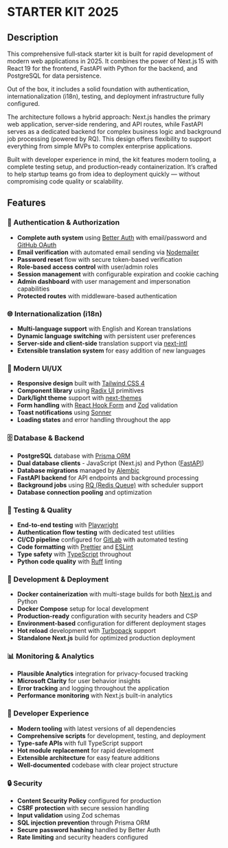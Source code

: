 # STARTER KIT 2025

## Description

This comprehensive full‑stack starter kit is built for rapid development of modern web applications in 2025. It combines the power of Next.js 15 with React 19 for the frontend, FastAPI with Python for the backend, and PostgreSQL for data persistence.

Out of the box, it includes a solid foundation with authentication, internationalization (i18n), testing, and deployment infrastructure fully configured.

The architecture follows a hybrid approach: Next.js handles the primary web application, server‑side rendering, and API routes, while FastAPI serves as a dedicated backend for complex business logic and background job processing (powered by RQ). This design offers flexibility to support everything from simple MVPs to complex enterprise applications.

Built with developer experience in mind, the kit features modern tooling, a complete testing setup, and production‑ready containerization. It’s crafted to help startup teams go from idea to deployment quickly — without compromising code quality or scalability.

## Features

### 🔐 Authentication & Authorization

- **Complete auth system** using [Better Auth](https://www.better-auth.com/) with email/password and [GitHub OAuth](https://docs.github.com/en/apps/oauth-apps)
- **Email verification** with automated email sending via [Nodemailer](https://nodemailer.com/)
- **Password reset** flow with secure token-based verification
- **Role-based access control** with user/admin roles
- **Session management** with configurable expiration and cookie caching
- **Admin dashboard** with user management and impersonation capabilities
- **Protected routes** with middleware-based authentication

### 🌐 Internationalization (i18n)

- **Multi-language support** with English and Korean translations
- **Dynamic language switching** with persistent user preferences
- **Server-side and client-side** translation support via [next-intl](https://next-intl-docs.vercel.app/)
- **Extensible translation system** for easy addition of new languages

### 🎨 Modern UI/UX

- **Responsive design** built with [Tailwind CSS 4](https://tailwindcss.com/)
- **Component library** using [Radix UI](https://www.radix-ui.com/) primitives
- **Dark/light theme** support with [next-themes](https://github.com/pacocoursey/next-themes)
- **Form handling** with [React Hook Form](https://react-hook-form.com/) and [Zod](https://zod.dev/) validation
- **Toast notifications** using [Sonner](https://sonner.emilkowal.ski/)
- **Loading states** and error handling throughout the app

### 🗄️ Database & Backend

- **PostgreSQL** database with [Prisma ORM](https://www.prisma.io/)
- **Dual database clients** - JavaScript (Next.js) and Python ([FastAPI](https://fastapi.tiangolo.com/))
- **Database migrations** managed by [Alembic](https://alembic.sqlalchemy.org/)
- **FastAPI backend** for API endpoints and background processing
- **Background jobs** using [RQ (Redis Queue)](https://python-rq.org/) with scheduler support
- **Database connection pooling** and optimization

### 🧪 Testing & Quality

- **End-to-end testing** with [Playwright](https://playwright.dev/)
- **Authentication flow testing** with dedicated test utilities
- **CI/CD pipeline** configured for [GitLab](https://gitlab.com/) with automated testing
- **Code formatting** with [Prettier](https://prettier.io/) and [ESLint](https://eslint.org/)
- **Type safety** with [TypeScript](https://www.typescriptlang.org/) throughout
- **Python code quality** with [Ruff](https://docs.astral.sh/ruff/) linting

### 🚀 Development & Deployment

- **Docker containerization** with multi-stage builds for both [Next.js](https://nextjs.org/) and Python
- **Docker Compose** setup for local development
- **Production-ready** configuration with security headers and CSP
- **Environment-based** configuration for different deployment stages
- **Hot reload** development with [Turbopack](https://turbo.build/pack) support
- **Standalone Next.js** build for optimized production deployment

### 📊 Monitoring & Analytics

- **Plausible Analytics** integration for privacy-focused tracking
- **Microsoft Clarity** for user behavior insights
- **Error tracking** and logging throughout the application
- **Performance monitoring** with Next.js built-in analytics

### 🔧 Developer Experience

- **Modern tooling** with latest versions of all dependencies
- **Comprehensive scripts** for development, testing, and deployment
- **Type-safe APIs** with full TypeScript support
- **Hot module replacement** for rapid development
- **Extensible architecture** for easy feature additions
- **Well-documented** codebase with clear project structure

### 🔒 Security

- **Content Security Policy** configured for production
- **CSRF protection** with secure session handling
- **Input validation** using Zod schemas
- **SQL injection prevention** through Prisma ORM
- **Secure password hashing** handled by Better Auth
- **Rate limiting** and security headers configured
